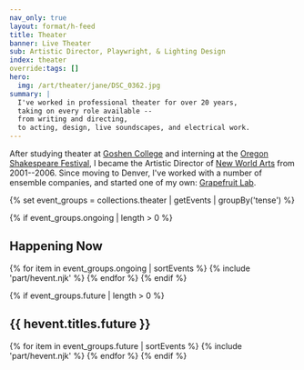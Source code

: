 ```yaml
---
nav_only: true
layout: format/h-feed
title: Theater
banner: Live Theater
sub: Artistic Director, Playwright, & Lighting Design
index: theater
override:tags: []
hero:
  img: /art/theater/jane/DSC_0362.jpg
summary: |
  I've worked in professional theater for over 20 years,
  taking on every role available --
  from writing and directing,
  to acting, design, live soundscapes, and electrical work.
---
```


After studying theater at
[Goshen College](/education/goshen/)
and interning at the
[Oregon Shakespeare Festival](/education/osf/),
I became the Artistic Director
of [New World Arts](/orgs/new-world-arts/)
from 2001--2006.
Since moving to Denver,
I've worked with a number of ensemble companies,
and started one of my own:
[Grapefruit Lab](/orgs/grapefruit-lab/).

{% set event_groups = collections.theater | getEvents | groupBy('tense') %}

{% if event_groups.ongoing | length > 0 %}
  <h2>Happening Now</h2>
  {% for item in event_groups.ongoing | sortEvents %}
    {% include 'part/hevent.njk' %}
  {% endfor %}
{% endif %}

{% if event_groups.future | length > 0 %}
  <h2>{{ hevent.titles.future }}</h2>
  {% for item in event_groups.future | sortEvents %}
    {% include 'part/hevent.njk' %}
  {% endfor %}
{% endif %}

